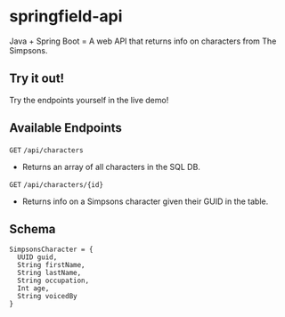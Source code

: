 # springfield-api
Java + Spring Boot = A web API that returns info on characters from The Simpsons.

## Try it out!
Try the endpoints yourself in the live demo!

## Available Endpoints
`GET` `/api/characters`
- Returns an array of all characters in the SQL DB.

`GET` `/api/characters/{id}`
- Returns info on a Simpsons character given their GUID in the table.

## Schema
```
SimpsonsCharacter = {
  UUID guid,
  String firstName,
  String lastName,
  String occupation,
  Int age,
  String voicedBy
}
```
